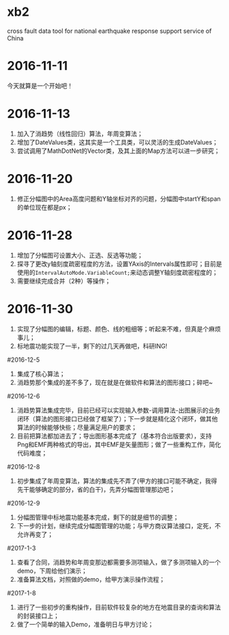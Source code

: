 # xb2
cross fault data tool for national earthquake response support service of China
# 2016-11-11
今天就算是一个开始吧！

# 2016-11-13
1. 加入了消趋势（线性回归）算法，年周变算法；
2. 增加了DateValues类，这其实是一个工具类，可以灵活的生成DateValues；
3. 尝试调用了MathDotNet的Vector类，及其上面的Map方法可以进一步研究；

# 2016-11-20
1. 修正分幅图中的Area高度问题和Y轴坐标对齐的问题，分幅图中startY和span的单位现在都是px；

# 2016-11-28
1. 增加了分幅图可设置大小、正选、反选等功能；
2. 探寻了更改y轴刻度疏密程度的方法，设置YAxis的Intervals属性即可；目前是使用的`IntervalAutoMode.VariableCount;`来动态调整Y轴刻度疏密程度的；
3. 需要继续完成合并（2种）等操作；

# 2016-11-30
1. 实现了分幅图的编辑，标题、颜色、线的粗细等；听起来不难，但真是个麻烦事儿；
2. 标地震功能实现了一半，剩下的过几天再做吧，科研ING!

#2016-12-5
1. 集成了核心算法；
2. 消趋势那个集成的差不多了，现在就是在做软件和算法的图形接口；碎吧~

#2016-12-6
1. 消趋势算法集成完毕，目前已经可以实现输入参数-调用算法-出图展示的业务闭环（算法的图形接口已经做了框架了）；下一步就是精化这个闭环，做其他算法的时候能够快些；尽量满足用户的要求；
2. 目前把算法都加进去了；导出图形基本完成了（基本符合出版要求），支持Png和EMF两种格式的导出，其中EMF是矢量图形；做了一些重构工作，简化代码难度；

#2016-12-8
1. 初步集成了年周变算法，算法的集成先不弄了(甲方的接口可能不确定，我得先干能够确定的部分，省的白干)，先弄分幅图管理那边吧；

#2016-12-9
1. 分幅图管理中标地震功能基本完成，剩下的就是细节的调整；
2. 下一步的计划，继续完成分幅图管理的功能；与甲方商议算法接口，定死，不允许再变了；

#2017-1-3
1. 查看了合同，消趋势和年周变那边都需要多测项输入，做了多测项输入的一个demo，下周给他们演示；
2. 准备算法文档，对照做的demo，给甲方演示操作流程；

#2017-1-8
1. 进行了一些初步的重构操作，目前软件较复杂的地方在地震目录的查询和算法的封装接口上；
2. 做了一个简单的输入Demo，准备明日与甲方讨论；